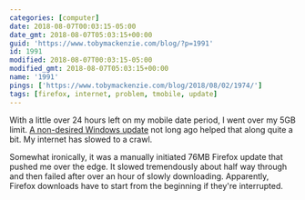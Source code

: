 ```yaml
---
categories: [computer]
date: 2018-08-07T00:03:15-05:00
date_gmt: 2018-08-07T05:03:15+00:00
guid: 'https://www.tobymackenzie.com/blog/?p=1991'
id: 1991
modified: 2018-08-07T00:03:15-05:00
modified_gmt: 2018-08-07T05:03:15+00:00
name: '1991'
pings: ['https://www.tobymackenzie.com/blog/2018/08/02/1974/']
tags: [firefox, internet, problem, tmobile, update]
---
```


With a little over 24 hours left on my mobile date period, I went over my 5GB limit.  <!--more-->  [A non-desired Windows update](https://www.tobymackenzie.com/blog/2018/08/02/1974/) not long ago helped that along quite a bit.  My internet has slowed to a crawl.

Somewhat ironically, it was a manually initiated 76MB Firefox update that pushed me over the edge.  It slowed tremendously about half way through and then failed after over an hour of slowly downloading.  Apparently, Firefox downloads have to start from the beginning if they're interrupted.
